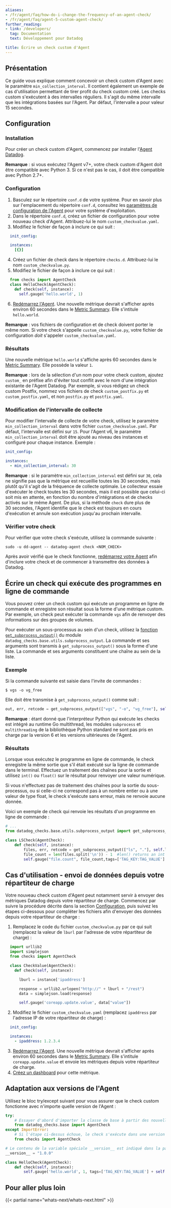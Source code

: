 ```yaml
---
aliases:
- /fr/agent/faq/how-do-i-change-the-frequency-of-an-agent-check/
- /fr/agent/faq/agent-5-custom-agent-check/
further_reading:
- link: /developers/
  tag: Documentation
  text: Développement pour Datadog

title: Écrire un check custom d'Agent
---
```


## Présentation

Ce guide vous explique comment concevoir un check custom d'Agent avec le paramètre `min_collection_interval`. Il contient également un exemple de cas d'utilisation permettant de tirer profit du check custom créé. Les checks custom s'exécutent à des intervalles réguliers. Il s'agit du même intervalle que les intégrations basées sur l'Agent. Par défaut, l'intervalle a pour valeur 15 secondes.

## Configuration

### Installation

Pour créer un check custom d'Agent, commencez par installer l'[Agent Datadog][1].

**Remarque** : si vous exécutez l'Agent v7+, votre check custom d'Agent doit être compatible avec Python 3. Si ce n'est pas le cas, il doit être compatible avec Python 2.7+.

### Configuration

1. Basculez sur le répertoire `conf.d` de votre système. Pour en savoir plus sur l'emplacement du répertoire `conf.d`, consultez les [paramètres de configuration de l'Agent][2] pour votre système d'exploitation.
2. Dans le répertoire `conf.d`, créez un fichier de configuration pour votre nouveau check d'Agent. Attribuez-lui le nom `custom_checkvalue.yaml`.
3. Modifiez le fichier de façon à inclure ce qui suit :
  ```yaml
    init_config:

    instances:
      [{}]
  ```
4. Créez un fichier de check dans le répertoire `checks.d`. Attribuez-lui le nom `custom_checkvalue.py`.
5. Modifiez le fichier de façon à inclure ce qui suit :
  ```python
    from checks import AgentCheck
    class HelloCheck(AgentCheck):
      def check(self, instance):
        self.gauge('hello.world', 1)
  ```
6. [Redémarrez l'Agent][3]. Une nouvelle métrique devrait s'afficher après environ 60 secondes dans le [Metric Summary][4]. Elle s'intitule `hello.world`.

**Remarque** : vos fichiers de configuration et de check doivent porter le même nom. Si votre check s'appelle `custom_checkvalue.py`, votre fichier de configuration *doit* s'appeler `custom_checkvalue.yaml`.

### Résultats

Une nouvelle métrique `hello.world` s'affiche après 60 secondes dans le [Metric Summary][4]. Elle possède la valeur `1`.

**Remarque** : lors de la sélection d'un nom pour votre check custom, ajoutez `custom_` en préfixe afin d'éviter tout conflit avec le nom d'une intégration existante de l'Agent Datadog. Par exemple, si vous rédigez un check custom Postfix, nommez vos fichiers de check `custom_postfix.py` et `custom_postfix.yaml`, et non `postfix.py` et `postfix.yaml`.

### Modification de l'intervalle de collecte

Pour modifier l'intervalle de collecte de votre check, utilisez le paramètre `min_collection_interval` dans votre fichier `custom_checkvalue.yaml`. Par défaut, l'intervalle est défini sur `15`. Pour l'Agent v6, le paramètre `min_collection_interval` doit être ajouté au niveau des instances et configuré pour chaque instance. Exemple :

```yaml
init_config:

instances:
  - min_collection_interval: 30
```

**Remarque** : si le paramètre `min_collection_interval` est défini sur `30`, cela ne signifie pas que la métrique est recueillie toutes les 30 secondes, mais plutôt qu'il s'agit de la fréquence de collecte optimale. Le collecteur essaie d'exécuter le check toutes les 30 secondes, mais il est possible que celui-ci soit mis en attente, en fonction du nombre d'intégrations et de checks activés sur le même Agent. De plus, si la méthode `check` dure plus de 30 secondes, l'Agent identifie que le check est toujours en cours d'exécution et annule son exécution jusqu'au prochain intervalle.

### Vérifier votre check

Pour vérifier que votre check s'exécute, utilisez la commande suivante :

```shell
sudo -u dd-agent -- datadog-agent check <NOM_CHECK>
```

Après avoir vérifié que le check fonctionne, [redémarrez votre Agent][3] afin d'inclure votre check et de commencer à transmettre des données à Datadog.

## Écrire un check qui exécute des programmes en ligne de commande

Vous pouvez créer un check custom qui exécute un programme en ligne de commande et enregistre son résultat sous la forme d'une métrique custom. Par exemple, un check peut exécuter la commande `vgs` afin de renvoyer des informations sur des groupes de volumes.

Pour exécuter un sous-processus au sein d'un check, utilisez la [fonction `get_subprocess_output()`][5] du module `datadog_checks.base.utils.subprocess_output`. La commande et ses arguments sont transmis à `get_subprocess_output()` sous la forme d'une liste. La commande et ses arguments constituent une chaîne au sein de la liste.

### Exemple

Si la commande suivante est saisie dans l'invite de commandes :

  ```text
  $ vgs -o vg_free
  ```
  Elle doit être transmise à `get_subprocess_output()` comme suit :
  ```python
  out, err, retcode = get_subprocess_output(["vgs", "-o", "vg_free"], self.log, raise_on_empty_output=True)
  ```
  **Remarque** : étant donné que l'interpréteur Python qui exécute les checks est intégré au runtime Go multithread, les modules `subprocess` et `multithreading` de la bibliothèque Python standard ne sont pas pris en charge par la version 6 et les versions ultérieures de l'Agent.

### Résultats

Lorsque vous exécutez le programme en ligne de commande, le check enregistre la même sortie que s'il était exécuté sur la ligne de commande dans le terminal. Effectuez un traitement des chaînes pour la sortie et utilisez `int()` ou `float()` sur le résultat pour renvoyer une valeur numérique.

Si vous n'effectuez pas de traitement des chaînes pour la sortie du sous-processus, ou si celle-ci ne correspond pas à un nombre entier ou à une valeur de type float, le check s'exécute sans erreur, mais ne renvoie aucune donnée.

Voici un exemple de check qui renvoie les résultats d'un programme en ligne de commande :

```python
# ...
from datadog_checks.base.utils.subprocess_output import get_subprocess_output

class LSCheck(AgentCheck):
    def check(self, instance):
        files, err, retcode = get_subprocess_output(["ls", "."], self.log, raise_on_empty_output=True)
        file_count = len(files.split('\n')) - 1  #len() returns an int by default
        self.gauge("file.count", file_count,tags=['TAG_KEY:TAG_VALUE'] + self.instance.get('tags', []))
```
## Cas d'utilisation - envoi de données depuis votre répartiteur de charge

Votre nouveau check custom d'Agent peut notamment servir à envoyer des métriques Datadog depuis votre répartiteur de charge. Commencez par suivre la procédure décrite dans la section [Configuration](#configuration), puis suivez les étapes ci-dessous pour compléter les fichiers afin d'envoyer des données depuis votre répartiteur de charge :

1. Remplacez le code du fichier `custom_checkvalue.py` par ce qui suit (remplacez la valeur de `lburl` par l'adresse de votre répartiteur de charge) :
  ```python
    import urllib2
    import simplejson
    from checks import AgentCheck

    class CheckValue(AgentCheck):
      def check(self, instance):

        lburl = instance['ipaddress']

        response = urllib2.urlopen("http://" + lburl + "/rest")
        data = simplejson.load(response)

        self.gauge('coreapp.update.value', data["value"])
  ```
2. Modifiez le fichier `custom_checkvalue.yaml` (remplacez `ipaddress` par l'adresse IP de votre répartiteur de charge) :
  ```yaml
    init_config:

    instances:
      - ipaddress: 1.2.3.4
  ```
3. [Redémarrez l'Agent][3]. Une nouvelle métrique devrait s'afficher après environ 60 secondes dans le [Metric Summary][4]. Elle s'intitule `coreapp.update.value` et envoie les métriques depuis votre répartiteur de charge.
4. [Créez un dashboard][6] pour cette métrique.

## Adaptation aux versions de l'Agent

Utilisez le bloc try/except suivant pour vous assurer que le check custom fonctionne avec n'importe quelle version de l'Agent :

```python
try:
    # Essayer d'abord d'importer la classe de base à partir des nouvelles versions de l'Agent
    from datadog_checks.base import AgentCheck
except ImportError:
    # Si l'étape ci-dessus échoue, le check s'exécute dans une version < 6.6.0 de l'Agent
    from checks import AgentCheck

# Le contenu de la variable spéciale __version__ est indiqué dans la page de statut de l'Agent
__version__ = "1.0.0"

class HelloCheck(AgentCheck):
    def check(self, instance):
        self.gauge('hello.world', 1, tags=['TAG_KEY:TAG_VALUE'] + self.instance.get('tags', []))
```

## Pour aller plus loin

{{< partial name="whats-next/whats-next.html" >}}

[1]: http://app.datadoghq.com/account/settings#agent
[2]: /fr/agent/basic_agent_usage/source/?tab=agentv6v7#configuration
[3]: /fr/agent/guide/agent-commands/?tab=agentv6v7#restart-the-agent
[4]: https://app.datadoghq.com/metric/summary
[5]: https://datadog-checks-base.readthedocs.io/en/latest/datadog_checks.utils.html#module-datadog_checks.base.utils.subprocess_output
[6]: /fr/dashboards/
